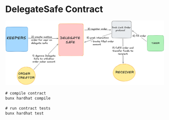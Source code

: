 # DelegateSafe Contract
![DelegateSafe Order Flow](./assets/contract-order-flow.png)


```shell
# compile contract
bunx hardhat compile

# run contract tests
bunx hardhat test
```
